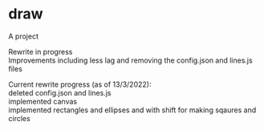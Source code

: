 # draw
A project  
  
Rewrite in progress  
Improvements including less lag and removing the config.json and lines.js files  
  
Current rewrite progress (as of 13/3/2022):  
deleted config.json and lines.js  
implemented canvas  
implemented rectangles and ellipses and with shift for making sqaures and circles  
